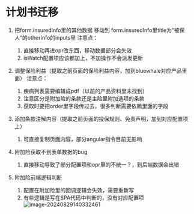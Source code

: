 # 计划书迁移

1. 把form.insuredInfo里的其他数据 移动到 form.insuredInfo里title为“被保人”的otherInfo的inputs里 
   注意点：
   1. 直接移动再进opr改东西，移动数据部分会失效
   2. isWatch配置项应该都加上，不加操作不会派发更新

1. 调整保险利益（提取之前页面的保险利益内容，加到bluewhale对应产品里面）
   注意点：
   1. 疾病列表需要编辑成pdf（以前的产品资料里未找到）
   2. 注意区分是附加险的条款还是主险里附加选项的条款
   3. 获取时要把order里字段传过去，很多判断需要依赖里面的字段
2. 添加条款注解内容（提取之前页面的投保规则、免责声明，加到对应配置项上） 
   1. 可直接复制页面内容，部分angular指令目前无影响
3. 附加险获取不到表单数据的bug
   1. 直接移动导致了部分配置项和opr里的不统一？，到后端数据会出错
4. 附加险前端逻辑判断
   1. 配置在附加险里的回调逻辑会失效，需要重新写
   2. 有些逻辑是写在SPA代码中判断的，没有对应配置项
      ![image-20240829140332461](http://os.zhaohs.cn/markdown/202408291403954.png)